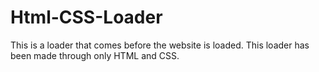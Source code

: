 # Html-CSS-Loader
This is a loader that comes before the website is loaded. This loader has been made through only HTML and CSS.
